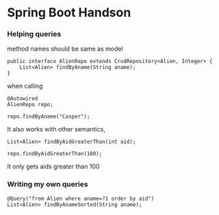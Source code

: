 # Spring Boot Handson

### Helping queries

method names should be same as model

    public interface AlienRepo extends CrudRepository<Alien, Integer> {
        List<Alien> findByAname(String aname);
    }

when calling

    @Autowired
    AlienRepo repo;

    repo.findByAname("Casper");

It also works with other semantics,

    List<Alien> findByAidGreaterThan(int aid);

    repo.findByAidGreaterThan(100);

It only gets aids greater than 100

### Writing my own queries

    @Query("from Alien where aname=?1 order by aid")
    List<Alien> findByAnameSorted(String aname);
